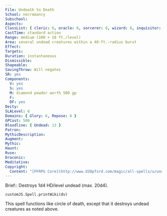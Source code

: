 ```yaml
---
File: Undeath to Death
School: necromancy
Subschool: 
Aspects: 
ClassList: { cleric: 6, oracle: 6, sorcerer: 6, wizard: 6, inquisitor: 6, spiritualist: 6 }
CastTime: standard action
Range: medium (100 + 10 ft./level)
Area: several undead creatures within a 40-ft.-radius burst
Effect: 
Targets: 
Duration: instantaneous
Dismissible: 
Shapeable: 
SavingThrow: Will negates
SR: yes
Components:
  V: yes
  S: yes
  M: diamond powder worth 500 gp
  F: 
  DF: yes
Deity: 
SLALevel: 6
Domains: { Glory: 6, Repose: 6 }
GPCost: 500
Bloodline: { Undead: 13 }
Patron: 
MythicDescription: 
Augment: 
Mythic: 
Haunt: 
Ruse: 
Draconic: 
Meditative: 
Copyright:
  Content: "[PFRPG Core](http://www.d20pfsrd.com/magic/all-spells/u/undeath-to-death)"
---
```

Brief:: Destroys 1d4 HD/level undead (max. 20d4).

```dataviewjs
customJS.Spell.printWiki(dv)
```

This spell functions like circle of death, except that it destroys undead creatures as noted above.
